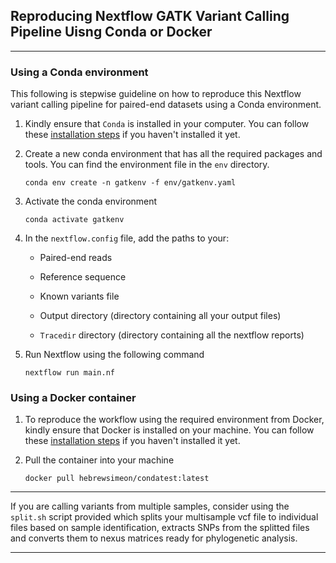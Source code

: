 ## Reproducing Nextflow GATK Variant Calling Pipeline Uisng Conda or Docker ##

---
### Using a Conda environment 

This following is stepwise guideline on how to reproduce this Nextflow variant calling pipeline for paired-end datasets using a Conda environment.

1. Kindly ensure that ```Conda``` is installed in your computer. You can follow these [installation steps](https://docs.conda.io/projects/conda/en/latest/user-guide/install/linux.html)
   if you haven't installed it yet.

2. Create a new conda environment that has all the required packages and tools. You can find the environment file in the ```env``` directory. 

    ```conda env create -n gatkenv -f env/gatkenv.yaml```

3. Activate the conda environment

    ```conda activate gatkenv``` 

4. In the ```nextflow.config``` file, add the paths to your:

   - Paired-end reads

   - Reference sequence

   - Known variants file

   - Output directory (directory containing all your output files)

   - ```Tracedir``` directory (directory containing all the nextflow reports)

5. Run Nextflow using the following command

    ```nextflow run main.nf```

### Using a Docker container

1. To reproduce the workflow using the required environment from Docker, kindly ensure that Docker is installed on your machine. You can follow these 
[installation steps](https://docs.docker.com/engine/install/) if you haven't installed it yet.

2. Pull the container into your machine 
   
   ```docker pull hebrewsimeon/condatest:latest```


---

If you are calling variants from multiple samples, consider using the `split.sh` script provided which splits your multisample vcf file to individual
files based on sample identification, extracts SNPs from the splitted files and converts them to nexus matrices ready for phylogenetic analysis.

---
   

